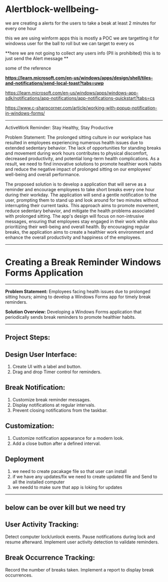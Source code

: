 # Alertblock-wellbeing-
we are creating a alerts  for the users to take a beak at least 2 minutes for every one hour 

 this we are using winform apps 
this is mostly a POC 
we are targetting it for windowss user for the ball to roll 
but we can target to every os 

**here we are not going to collect any users info {PII is prohibited}
this is to just send the Alert message **


some of the reference

**https://learn.microsoft.com/en-us/windows/apps/design/shell/tiles-and-notifications/send-local-toast?tabs=uwp**

https://learn.microsoft.com/en-us/windows/apps/windows-app-sdk/notifications/app-notifications/app-notifications-quickstart?tabs=cs

https://www.c-sharpcorner.com/article/working-with-popup-notification-in-windows-forms/

___


ActiveWork Reminder: Stay Healthy, Stay Productive

Problem Statement: 
The prolonged sitting culture in our workplace has resulted in employees experiencing numerous health issues due to extended sedentary behavior. 
The lack of opportunities for standing breaks and movement during work hours contributes to physical discomfort, decreased productivity, and potential long-term health complications. 
As a result, we need to find innovative solutions to promote healthier work habits and reduce the negative impact of prolonged sitting on our employees' well-being and overall performance.



The proposed solution is to develop a application that will serve as a reminder and encourage employees to take short breaks every one hour during their workday. 
The application will send a gentle notification to the user, prompting them to stand up and look around for two minutes without interrupting their current tasks. 
This approach aims to promote movement, reduce sedentary behavior, and mitigate the health problems associated with prolonged sitting. The app's design will focus on non-intrusive messages, 
ensuring that employees stay engaged in their work while also prioritizing their well-being and overall health. By encouraging regular breaks, 
the application aims to create a healthier work environment and enhance the overall productivity and happiness of the employees.

___


 # Creating a Break Reminder Windows Forms Application


***
**Problem Statement:**
Employees facing health issues due to prolonged sitting hours; aiming to develop a Windows Forms app for timely break reminders.

**Solution Overview:**
Developing a Windows Forms application that periodically sends break reminders to promote healthier habits.
***


## Project Steps:

## Design User Interface:

1. Create UI with a label and button.
1. Drag and drop Timer control for reminders.

## Break Notification:

1. Customize break reminder messages.
1. Display notifications at regular intervals.
1. Prevent closing notifications from the taskbar.

## Customization:

1. Customize notification appearance for a modern look.
1. Add a close button after a defined interval.

## Deployment 

1. we need to create pacakage file so that user can install  
1. if we have any updates/fix we need to create updated file and Send to all the installed computer
1. we needd to make sure that app is loking for updates 

---
below can be over kill but we need try 
---

## User Activity Tracking:

Detect computer lock/unlock events.
Pause notifications during lock and resume afterward.
Implement user activity detection to validate reminders.
## Break Occurrence Tracking:

Record the number of breaks taken.
Implement a report to display break occurrences.
